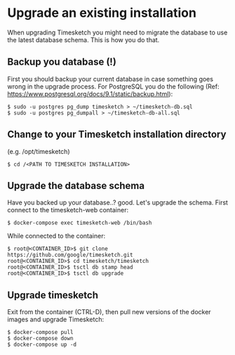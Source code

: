 # Upgrade an existing installation

When upgrading Timesketch you might need to migrate the database to use the latest database schema. This is how you do that.

## Backup you database (!)
First you should backup your current database in case something goes wrong in the upgrade process. For PostgreSQL you do the following (Ref: https://www.postgresql.org/docs/9.1/static/backup.html):

    $ sudo -u postgres pg_dump timesketch > ~/timesketch-db.sql
    $ sudo -u postgres pg_dumpall > ~/timesketch-db-all.sql


## Change to your Timesketch installation directory
(e.g. /opt/timesketch)

    $ cd /<PATH TO TIMESKETCH INSTALLATION>
## Upgrade the database schema
Have you backed up your database..? good. Let's upgrade the schema. First connect to the timesketch-web container:

    $ docker-compose exec timesketch-web /bin/bash

While connected to the container:
    
    $ root@<CONTAINER_ID>$ git clone https://github.com/google/timesketch.git
    root@<CONTAINER_ID>$ cd timesketch/timesketch
    root@<CONTAINER_ID>$ tsctl db stamp head
    root@<CONTAINER_ID>$ tsctl db upgrade 

## Upgrade timesketch
Exit from the container (CTRL-D), then pull new versions of the docker images and upgrade Timesketch:
    
    $ docker-compose pull
    $ docker-compose down
    $ docker-compose up -d

